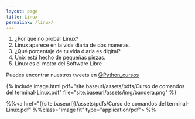 ```yaml
---
layout: page
title: Linux
permalink: /linux/
---
```


1. ¿Por qué no probar Linux?
2. Linux aparece en la vida diaria de dos maneras.
3. ¿Qué porcentaje de tu vida diaria es digital?
4. Unix está hecho de pequeñas piezas.
5. Linux es el motor del Software Libre
    

Puedes encontrar nuestros tweets en [@Python_cursos](https://twitter.com/Python_cursos)
    
{% include image.html 
pdf="site.baseurl/assets/pdfs/Curso de comandos del terminal-Linux.pdf"
file="site.baseurl/assets/img/bandera.png"
%}

    
%%<a href="{{site.baseurl}}/assets/pdfs/Curso de comandos del terminal-Linux.pdf"
%%class="image fit" type="application/pdf"> 
%%<img src = "{{site.baseurl}}/assets/img/bandera.png" alt = ""> </a>

